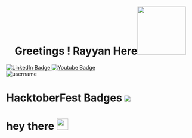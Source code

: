 

<h1 align="center"> Greetings ! Rayyan Here<img src="wave.gif" width="130"> </h1>

<div id="badges">
  <a href="www.linkedin.com/in/rynmasood">
    <img src="https://img.shields.io/badge/LinkedIn-blue?style=for-the-badge&logo=linkedin&logoColor=white" alt="LinkedIn Badge"/>
  </a>
  <a href="https://www.youtube.com/channel/UCqWf11XmV3KMmHIabTdrM5A">
    <img src="https://img.shields.io/badge/YouTube-red?style=for-the-badge&logo=youtube&logoColor=white" alt="Youtube Badge"/>
  </a>
  
  </a>
</div>

<img src="https://komarev.com/ghpvc/?username=rynmasood" alt="username"/>
  
<h1>
HacktoberFest Badges
<a href="https://holopin.io/@rynmasood3">
<img src="https://holopin.me/rynmasood3">

</a>

</h1>

<h1>
  hey there
  <img src="https://media.giphy.com/media/hvRJCLFzcasrR4ia7z/giphy.gif" width="30px"/>
</h1>

<br>
